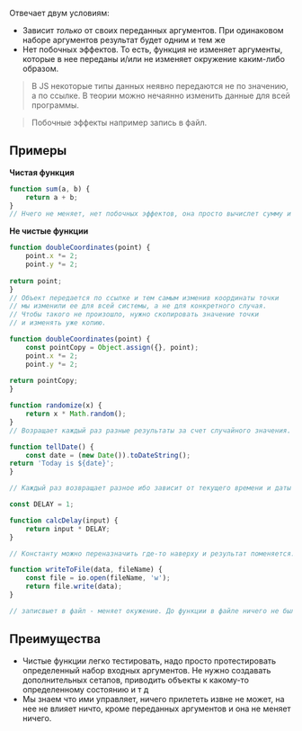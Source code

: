Отвечает двум условиям:
- Зависит *только* от своих переданных аргументов. При одинаковом наборе аргументов результат будет одним и тем же
- Нет побочных эффектов. То есть, функция не изменяет аргументы, которые в нее переданы и/или не изменяет окружение каким-либо образом.

> В JS некоторые типы данных неявно передаются не по значению, а по ссылке. В теории можно нечаянно изменить данные для всей программы.

> Побочные эффекты например запись в файл.

## Примеры
**Чистая функция**
```js
function sum(a, b) {
	return a + b;
}
// Нчего не меняет, нет побочных эффектов, она просто вычислет сумму и возвраает её.
```

**Не чистые функции**
```js
function doubleCoordinates(point) {
	point.x *= 2;
	point.y *= 2;
	
return point;
}
// Объект передается по ссылке и тем самым изменив координаты точки
// мы изменили ее для всей системы, а не для конкретного случая.
// Чтобы такого не произошло, нужно скопировать значение точки
// и изменять уже копию.

function doubleCoordinates(point) {
	const pointCopy = Object.assign({}, point);
	point.x *= 2;
	point.y *= 2;
	
return pointCopy;
}
```

```js
function randomize(x) {
	return x * Math.random();
}
// Возращает каждый раз разные результаты за счет случайного значения. И это при одинаковых входных данных.
```

```js
function tellDate() {
	const date = (new Date()).toDateString();
return 'Today is ${date}';
}

// Каждый раз возвращает разное ибо зависит от текущего времени и даты
```

```js
const DELAY = 1;

function calcDelay(input) {
	return input * DELAY;
}

// Константу можно переназначить где-то наверху и результат поменяется. То есть, функция зависит от внешних данных.
```

```js
function writeToFile(data, fileName) {
	const file = io.open(fileName, 'w');
	return file.write(data);
}

// записвыет в файл - меняет окужение. До функции в файле ничего не было, а после уже появилось
```

## Преимущества
- Чистые функции легко тестировать, надо просто протестировать определенный набор входных аргументов. Не нужно создавать дополнительных сетапов, приводить объекты к какому-то определенному состоянию и т д
- Мы знаем что ими управляет, ничего прилететь извне не может, на нее не влияет ничто, кроме переданных аргументов и она не меняет ничего.
